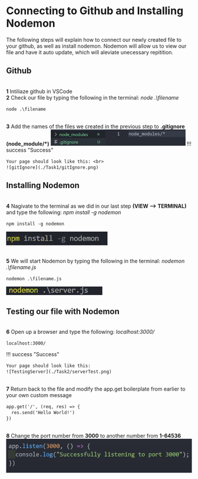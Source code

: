 # Connecting to Github and Installing Nodemon

The following steps will explain how to connect our newly created file to your github, as well as install nodemon.
Nodemon will allow us to view our file and have it auto update, which will aleviate unecessary repitition.

## Github

<br>**1** Intiliaze github in VSCode
<br>**2** Check our file by typing the following in the terminal: _node .\filename_

```
node .\filename
```

<br>**3** Add the names of the files we created in the previous step to **.gitignore (node_module/\*)**
![gitIgnore](<./Task2/gitIgnore(7).png>)
!!! success "Success"

    Your page should look like this: <br>
    ![gitIgnore](./Task1/gitIgnore.png)

## Installing Nodemon

<br>**4** Nagivate to the terminal as we did in our last step **(VIEW --> TERMINAL)** and type the following: _npm install -g nodemon_

```
npm install -g nodemon
```

![Nodemon](./Task2/Nodemon.png)

<br>**5** We will start Nodemon by typing the following in the terminal: _nodemon .\filename.js_

```
nodemon .\filename.js
```

![NodemonServer](./Task2/NodemonServer.png)

## Testing our file with Nodemon

<br>**6** Open up a browser and type the following: _localhost:3000/_

```
localhost:3000/
```

!!! success "Success"

    Your page should look like this:
    ![TestingServer](./Task2/serverTest.png)

<br>**7** Return back to the file and modify the app.get boilerplate from earlier to your own custom message

```
app.get('/', (req, res) => {
  res.send('Hello World!')
})
```

<br>**8** Change the port number from **3000** to another number from **1-64536**
![TestingServer](./task3/listenBoilerPlate.png)
